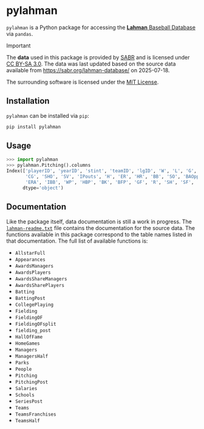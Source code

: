 # pylahman

`pylahman` is a Python package for accessing the [**Lahman** Baseball Database](https://sabr.org/lahman-database/) via `pandas`.

> [!IMPORTANT]
> The **data** used in this package is provided by [SABR](https://sabr.org/) and is licensed under [CC BY-SA 3.0](https://creativecommons.org/licenses/by-sa/3.0/).
> The data was last updated based on the source data available from <https://sabr.org/lahman-database/> on 2025-07-18.
>
> The surrounding software is licensed under the [MIT License](https://opensource.org/licenses/MIT).

## Installation

`pylahman` can be installed via `pip`:

```bash
pip install pylahman
```

## Usage

```python
>>> import pylahman
>>> pylahman.Pitching().columns
Index(['playerID', 'yearID', 'stint', 'teamID', 'lgID', 'W', 'L', 'G', 'GS',
       'CG', 'SHO', 'SV', 'IPouts', 'H', 'ER', 'HR', 'BB', 'SO', 'BAOpp',
       'ERA', 'IBB', 'WP', 'HBP', 'BK', 'BFP', 'GF', 'R', 'SH', 'SF', 'GIDP'],
      dtype='object')
```

## Documentation

Like the package itself, data documentation is still a work in progress.
The [`lahman-readme.txt`](lahman-readme.txt) file contains the documentation for the source data.
The functions available in this package correspond to the table names listed in that documentation.
The full list of available functions is:

- `AllstarFull`
- `Appearances`
- `AwardsManagers`
- `AwardsPlayers`
- `AwardsShareManagers`
- `AwardsSharePlayers`
- `Batting`
- `BattingPost`
- `CollegePlaying`
- `Fielding`
- `FieldingOF`
- `FieldingOFsplit`
- `fielding_post`
- `HallOfFame`
- `HomeGames`
- `Managers`
- `ManagersHalf`
- `Parks`
- `People`
- `Pitching`
- `PitchingPost`
- `Salaries`
- `Schools`
- `SeriesPost`
- `Teams`
- `TeamsFranchises`
- `TeamsHalf`
